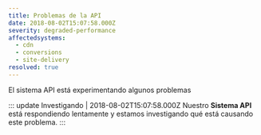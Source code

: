 ```yaml
---
title: Problemas de la API
date: 2018-08-02T15:07:58.000Z
severity: degraded-performance
affectedsystems:
  - cdn
  - conversions
  - site-delivery
resolved: true
---
```


El sistema API está experimentando algunos problemas

::: update Investigando | 2018-08-02T15:07:58.000Z
Nuestro **Sistema API** está respondiendo lentamente y estamos investigando qué está causando este problema.
:::
